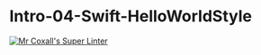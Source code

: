 # Intro-04-Swift-HelloWorldStyle

[![Mr Coxall's Super Linter](https://github.com/ICS4U-Programming-TamerZ/Intro-04-Swift-HelloWorldStyle/workflows/Mr%20Coxall's%20Super%20Linter/badge.svg)](https://github.com/ICS4U-Programming-TamerZ/Intro-04-Swift-HelloWorldStyle/actions/)
